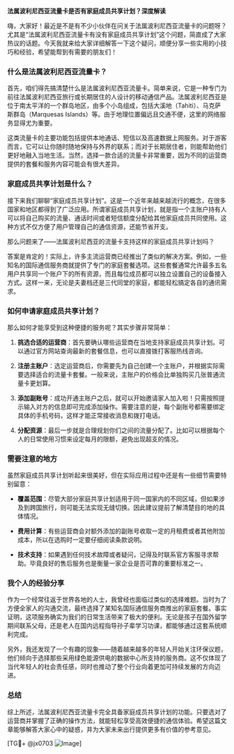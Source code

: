**法属波利尼西亚流量卡是否有家庭成员共享计划？深度解读**

嗨，大家好！最近是不是有不少小伙伴在问关于法属波利尼西亚流量卡的问题呀？尤其是“法属波利尼西亚流量卡有没有家庭成员共享计划”这个问题，简直成了大家热议的话题。今天我就来给大家详细解答一下这个疑问，顺便分享一些实用的小技巧和经验，希望能帮到有需要的朋友们！

### 什么是法属波利尼西亚流量卡？

首先，咱们得先搞清楚什么是法属波利尼西亚流量卡。简单来说，它是一种专门为前往法属波利尼西亚旅行或长期居住的人设计的移动通信产品。法属波利尼西亚是位于南太平洋的一个群岛地区，由多个小岛组成，包括大溪地（Tahiti）、马克萨斯群岛（Marquesas Islands）等。由于地理位置偏远且交通不便，这里的网络服务显得尤为重要。

这类流量卡的主要功能包括提供本地通话、短信以及高速数据上网服务。对于游客而言，它可以让你随时随地保持与外界的联系；而对于长期居住者，则能帮助他们更好地融入当地生活。当然，选择一款合适的流量卡非常重要，因为不同的运营商提供的套餐和服务内容可能会有很大差异。

### 家庭成员共享计划是什么？

接下来我们聊聊“家庭成员共享计划”。这是一个近年来越来越流行的概念，在很多国家和地区都得到了广泛应用。所谓家庭成员共享计划，就是指一个主账户持有人可以将自己购买的流量、通话时间或者短信额度分配给其他家庭成员共同使用。这种方式不仅方便了用户管理自己的通信资源，还能节省开支。

那么问题来了——法属波利尼西亚的流量卡支持这样的家庭成员共享计划吗？

答案是肯定的！实际上，许多主流运营商已经推出了类似的解决方案。例如，一些知名的国际通信服务商就提供了专门的家庭套餐选项。这些套餐通常允许最多五名用户共享同一个账户下的所有资源，而且每位成员都可以独立设置自己的设备接入方式。这样一来，无论是夫妻档还是三代同堂的家庭，都能轻松搞定各自的通讯需求。

### 如何申请家庭成员共享计划？

那么如何才能享受到这种便捷的服务呢？其实步骤非常简单：

1. **挑选合适的运营商**：首先要确认哪些运营商在当地支持家庭成员共享计划。可以通过官方网站查询最新的套餐信息，也可以直接拨打客服热线咨询。
   
2. **注册主账户**：选定运营商后，你需要先为自己创建一个主账户，并根据实际需要选择适合的流量卡套餐。一般来说，主账户的价格会比单独购买几张普通流量卡更划算。

3. **添加副账号**：成功开通主账户之后，就可以开始邀请家人加入啦！只需按照提示输入对方的信息即可完成添加操作。需要注意的是，每个副账号都需要绑定具体的手机号码，这样才能正常接收消息和拨打电话。

4. **分配资源**：最后一步就是合理规划你们之间的流量分配了。比如可以根据每个人的日常使用习惯来设定每月的限额，避免出现超支的情况。

### 需要注意的地方

虽然家庭成员共享计划听起来很美好，但在实际应用过程中还是有一些细节需要特别留意：

- **覆盖范围**：尽管大部分家庭共享计划适用于同一国家内的不同区域，但如果涉及到跨国旅行，则可能无法实现无缝切换。因此建议提前了解清楚目的地的具体情况。
  
- **费用计算**：有些运营商会对额外添加的副账号收取一定的月租费或者其他附加成本，所以在选购时一定要仔细阅读条款说明。

- **技术支持**：如果遇到任何技术故障或者疑问，记得及时联系官方客服寻求帮助。毕竟良好的售后服务也是衡量一家企业是否可靠的重要标准之一。

### 我个人的经验分享

作为一个经常往返于世界各地的人士，我曾经也面临过类似的选择难题。当时为了方便全家人的沟通交流，最终选择了某知名国际通信服务商推出的家庭套餐。事实证明，这项服务确实为我们的日常生活带来了极大的便利。无论是孩子在国外留学期间联系父母，还是老人在国内远程指导孙子辈学习功课，都能够通过这套系统顺利完成。

另外，我还发现了一个有趣的现象——随着越来越多的年轻人开始关注环保议题，他们倾向于选择那些采用绿色能源供电的数据中心所支持的服务商。这不仅体现了当代年轻人的社会责任感，同时也推动了整个行业向着更加可持续发展的方向迈进。

### 总结

综上所述，法属波利尼西亚流量卡完全具备家庭成员共享计划的功能。只要选对了运营商并掌握了正确的操作方法，就能轻松享受高效便捷的通信体验。希望这篇文章能够解答大家心中的疑惑，并为大家未来出行提供更多有价值的参考意见。

[TG💪+ @jx0703 ![Image](https://github.com/user-attachments/assets/dbca1d08-cadb-493c-b0ec-ad6f7a83f270)]
